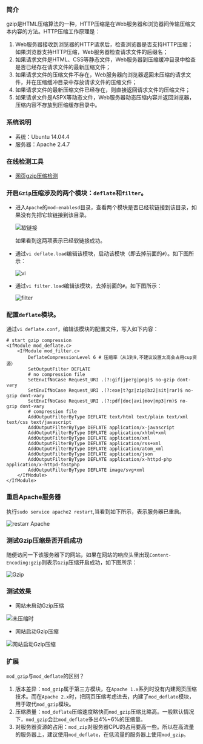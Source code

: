 ### 简介

gzip是HTML压缩算法的一种，HTTP压缩是在Web服务器和浏览器间传输压缩文本内容的方法。HTTP压缩工作原理是：

1. Web服务器接收到浏览器的HTTP请求后，检查浏览器是否支持HTTP压缩； 
如果浏览器支持HTTP压缩，Web服务器检查请求文件的后缀名；
2. 如果请求文件是HTML、CSS等静态文件，Web服务器到压缩缓冲目录中检查是否已经存在请求文件的最新压缩文件；
3. 如果请求文件的压缩文件不存在，Web服务器向浏览器返回未压缩的请求文件，并在压缩缓冲目录中存放请求文件的压缩文件；
4. 如果请求文件的最新压缩文件已经存在，则直接返回请求文件的压缩文件；
5. 如果请求文件是ASPX等动态文件，Web服务器动态压缩内容并返回浏览器，压缩内容不存放到压缩缓存目录中。

### 系统说明

* 系统：Ubuntu 14.04.4
* 服务器：Apache 2.4.7

### 在线检测工具

* [网页gzip压缩检测](http://www.gzip.zzbaike.com/)

### 开启`Gzip`压缩涉及的两个模块：`deflate`和`filter`。

* 进入`Apache`的`mod-enablesd`目录，查看两个模块是否已经软链接到该目录，如果没有先把它软链接到该目录。

    ![软链接](http://i.imgur.com/4ETBS8v.png)

    如果看到这两项表示已经软链接成功。
    
* 通过`vi deflate.load`编辑该模块，启动该模块（即去掉前面的`#`）。如下图所示：

    ![vi](http://i.imgur.com/3SwRbzo.jpg)

* 通过`vi filter.load`编辑该模块，去掉前面的`#`。如下图所示：

    ![filter](http://i.imgur.com/Bjzu5NI.jpg)

### 配置`deflate`模块。

通过`vi deflate.conf`，编辑该模块的配置文件，写入如下内容：

    # start gzip compression
    <IfModule mod_deflate.c>
        <IfModule mod_filter.c>
            DeflateCompressionLevel 6 # 压缩率（从1到9,不建议设置太高会占用cup资源）
            SetOutputFilter DEFLATE
            # no compression file
            SetEnvIfNoCase Request_URI .(?:gif|jpe?g|png)$ no-gzip dont-vary
            SetEnvIfNoCase Request_URI .(?:exe|t?gz|zip|bz2|sit|rar)$ no-gzip dont-vary
            SetEnvIfNoCase Request_URI .(?:pdf|doc|avi|mov|mp3|rm)$ no-gzip dont-vary
            # compression file
            AddOutputFilterByType DEFLATE text/html text/plain text/xml text/css text/javascript
            AddOutputFilterByType DEFLATE application/x-javascript
            AddOutputFilterByType DEFLATE application/xhtml+xml
            AddOutputFilterByType DEFLATE application/xml
            AddOutputFilterByType DEFLATE application/rss+xml
            AddOutputFilterByType DEFLATE application/atom_xml
            AddOutputFilterByType DEFLATE application/json
            AddOutputFilterByType DEFLATE application/x-httpd-php application/x-httpd-fastphp
            AddOutputFilterByType DEFLATE image/svg+xml
        </IfModule>
    </IfModule>

### 重启Apache服务器

执行`sudo service apache2 restart`,当看到如下所示，表示服务器已重启。

![restarr Apache](http://i.imgur.com/t8iQtUG.jpg)

### 测试Gzip压缩是否开启成功

随便访问一下该服务器下的网站，如果在网站的响应头里出现`Content-Encoding:gzip`则表示`Gzip`压缩开启成功，如下图所示：

![Gzip](http://i.imgur.com/SvERQ0N.jpg)

### 测试效果

* 网站未启动Gzip压缩

![未压缩时](http://i.imgur.com/Fe3lNyo.jpg)

* 网站启动Gzip压缩

![网站启动Gzip压缩](http://i.imgur.com/5FkjQr9.jpg)

### 扩展

`mod_gzip`与`mod_deflate`的区别？

1. 版本差异：`mod_gzip`属于第三方模块，在`Apache 1.x`系列时没有内建网页压缩技术。而在`Apache 2.x`时，把网页压缩考虑进去，内建了`mod_deflate`模块，用于取代`mod_gzip`模块。
2. 压缩质量：`mod_deflate`压缩速度略快而`mod_gzip`压缩比略高。一般默认情况下，`mod_gzip`会比`mod_deflate`多出4%~6%的压缩量。
3. 对服务器资源的占用：`mod_zip`对服务器CPU的占用要高一些。所以在高流量的服务器上，建议使用`mod_deflate`，在低流量的服务器上使用`mod_gzip`。